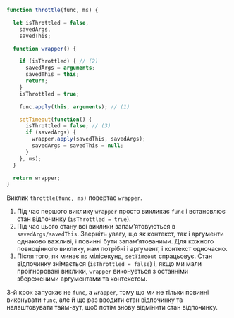 ```js demo
function throttle(func, ms) {

  let isThrottled = false,
    savedArgs,
    savedThis;

  function wrapper() {

    if (isThrottled) { // (2)
      savedArgs = arguments;
      savedThis = this;
      return;
    }
    isThrottled = true;

    func.apply(this, arguments); // (1)

    setTimeout(function() {
      isThrottled = false; // (3)
      if (savedArgs) {
        wrapper.apply(savedThis, savedArgs);
        savedArgs = savedThis = null;
      }
    }, ms);
  }

  return wrapper;
}
```

Виклик `throttle(func, ms)` повертає `wrapper`.

1. Під час першого виклику `wrapper` просто викликає `func` і встановлює стан відпочинку (`isThrottled = true`).
2. Під час цього стану всі виклики запам’ятовуються в `savedArgs/savedThis`. Зверніть увагу, що як контекст, так і аргументи однаково важливі, і повинні бути запам’ятованими. Для кожного повноцінного виклику, нам потрібні і аргумент, і контекст одночасно.
3. Після того, як минає `ms` мілісекунд, `setTimeout` спрацьовує. Стан відпочинку знімається (`isThrottled = false`) і, якщо ми мали проігноровані виклики, `wrapper` виконується з останніми збереженими аргументами та контекстом.

3-й крок запускає не `func`, а `wrapper`, тому що ми не тільки повинні виконувати `func`, але й ще раз вводити стан відпочинку та налаштовувати тайм-аут, щоб потім знову відмінити стан відпочинку.
